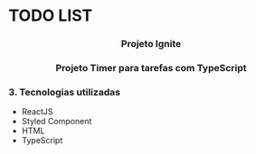# TODO LIST

<h3 align="center">Projeto Ignite</h3>

<h3 align="center">Projeto Timer para tarefas com TypeScript</h3>


<h3>3. Tecnologias utilizadas</h3>
<ul>
<li>ReactJS</li>
<li>Styled Component</li>
<li>HTML</li>
<li>TypeScript</li>
</ul>